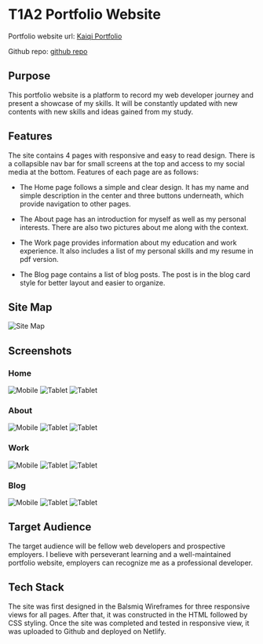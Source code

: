 # T1A2 Portfolio Website

Portfolio website url: [Kaiqi Portfolio](https://kaiqi-portfolio-website.netlify.app)

Github repo: [github repo](https://github.com/Jimmyboei/T1A2-Portfolio)

## Purpose

This portfolio website is a platform to record my web developer journey and present a showcase of my skills. It will be constantly updated with new contents with new skills and ideas gained from my study.

## Features

The site contains 4 pages with responsive and easy to read design. There is a collapsible nav bar for small screens at the top and access to my social media at the bottom. Features of each page are as follows: 

- The Home page follows a simple and clear design. It has my name and simple description in the center and three buttons underneath, which provide navigation to other pages.
  
- The About page has an introduction for myself as well as my personal interests. There are also two pictures about me along with the context. 

- The Work page provides information about my education and work experience. It also includes a list of my personal skills and my resume in pdf version.

- The Blog page contains a list of blog posts. The post is in the blog card style for better layout and easier to organize.

## Site Map

![Site Map](./docs/sitemap.png)

## Screenshots

### Home
![Mobile](./docs/home-mobile.png)
![Tablet](./docs/home-tablet.png)
![Tablet](./docs/home-desktop.png)

### About
![Mobile](./docs/about-mobile.png)
![Tablet](./docs/about-tablet.png)
![Tablet](./docs/about-desktop.png)

### Work
![Mobile](./docs/work-mobile.png)
![Tablet](./docs/work-tablet.png)
![Tablet](./docs/work-desktop.png)

### Blog
![Mobile](./docs/blog-mobile.png)
![Tablet](./docs/blog-tablet.png)
![Tablet](./docs/blog-desktop.png)

## Target Audience

The target audience will be fellow web developers and prospective employers. I believe with perseverant learning and a well-maintained portfolio website, employers can recognize me as a professional developer.

## Tech Stack

The site was first designed in the Balsmiq Wireframes for three responsive views for all pages. After that, it was constructed in the HTML followed by CSS styling. Once the site was completed and tested in responsive view, it was uploaded to Github and deployed on Netlify.
